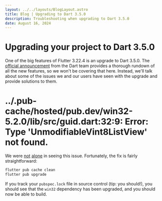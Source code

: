 ```yaml
---
layout: ../../layouts/BlogLayout.astro
title: Blog | Upgrading to Dart 3.5.0
description: Troubleshooting when upgrading to Dart 3.5.0
date: August 16, 2024
---
```


# Upgrading your project to Dart 3.5.0

One of the big features of Flutter 3.22.4 is an upgrade to Dart 3.5.0. The
[official announcement](https://medium.com/dartlang/dart-3-5-6ca36259fa2f) from
the Dart team provides a thorough rundown of all the new features, so we won't
be covering that here. Instead, we'll talk about some of the issues we and our
users have seen with the upgrade and provide solutions to them.

# ../.pub-cache/hosted/pub.dev/win32-5.2.0/lib/src/guid.dart:32:9: Error: Type 'UnmodifiableVint8ListView' not found.

We were [not](https://github.com/jonataslaw/get_cli/issues/263)
[alone](https://github.com/orgs/codemagic-ci-cd/discussions/2678) in seeing this
issue. Fortunately, the fix is fairly straightforward:

```sh
flutter pub cache clean
flutter pub upgrade
```

If you track your `pubspec.lock` file in source control (tip: you should!), you
should see that the `win32` dependency has been upgraded, and you should now be
able to build.
